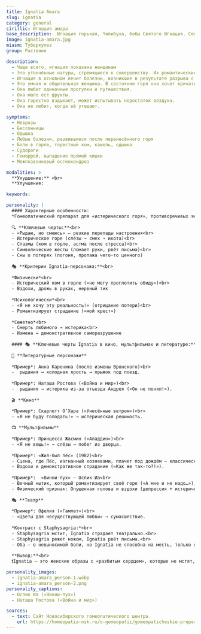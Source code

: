 ```yaml
---
title: Ignatia Amara
slug: ignatia
category: general
cirillic: Игнация амара
base_description:  Игнация горькая, Чилибуха, бобы Святого Игнация. Семейство Логаниевые (Loganiaceae)
image: ignatia-amara.jpg
miasm: Туберкулез
group: Растения

description:
  - Чаще всего, игнация показана женщинам
  - Это утончённые натуры, стремящиеся к совершенству. Их романтические представления о жизни сталкиваются с повседневностью и возникает болезнь.
  - Игнация в основном лечит болезни, возникшие в результате разрыва с любимым человеком, потери близкого родственника, друга. Характерны горестные вздохи, изменчивость настроения, потеря желания фруктов. Своё горе она держит в себе. Её оживляют путешествия. 
  - Это умная и общительная женщина. В состоянии горя она хочет кричать, но только молча плачет в подушку.
  - Она любит одиночные прогулки и путешествия.
  - Она мало ест фрукты.
  - Она горестно вздыхает, может испытывать недостаток воздуха.
  - Она не любит, когда её утешают.

symptoms:
  - Неврозы
  - Бессонницы
  - Одышка 
  - Любые болезни, развившиеся после перенесённого горя
  - Боли в горле, горестный ком, кашель, одышка
  - Судороги
  - Геморрой, выпадение прямой кишки
  - Межпозвонковый остеохондроз

modalities: >
  **Ухудшение:** <br>
  **Улучшение: 

keywords:

personality: |
  #### Характерные особенности:
  *Гомеопатический препарат для «истерического горя», противоречивых эмоций и спазматических реакций*
  
  🔍 **Ключевые черты:**<br>
  - «Рыдаю, но смеюсь» — резкие перепады настроения<br>
  - Истерическое горе (слёзы → смех → икота)<br>
  - Спазмы (ком в горле, астма после стресса)<br>
  - Символические жесты (ломает руки, рвёт письма)<br>
  - Сны о потерях (погоня, пропажа чего-то ценного)
  
  🎭 **Критерии Ignatia-персонажа:**<br>
  
  *Физически*<br>
  - Истерический ком в горле («не могу проглотить обиду»)<br>
  - Вздохи, дрожь в руках, нервный тик
  
  *Психологически*<br>
  - «Я не хочу эту реальность!» (отрицание потери)<br>
  - Романтизирует страдание («мой крест»)
  
  *Сюжетно*<br>
  - Смерть любимого → истерика<br>
  - Измена → демонстративное саморазрушение
  
  #### 🎭 **Ключевые черты Ignatia в кино, мультфильмах и литературе:**
  
  📖 **Литературные персонажи**
  
  *Пример*: Анна Каренина (после измены Вронского)<br>
  -  рыдания → холодная ярость → прыжок под поезд.
  
  *Пример*: Наташа Ростова («Война и мир»)<br>
  -  рыдания → истерика из-за отъезда Андрея («Он не понял!»).
  
  🎬 **Кино**

  *Пример*: Скарлетт О’Хара («Унесённые ветром»)<br>
  - «Я не буду голодать!» → истерическая решимость.
  
  📺 **Мультфильмы**
  
  *Пример*: Принцесса Жасмин («Аладдин»)<br>
  - «Я не вещь!» → слёзы → побег из дворца.
  
  *Пример*: «Жил-был пёс» (1982)<br>
  - Сцена, где Пёс, изгнанный хозяевами, плачет под дождём — классическая «истерика брошенности».<br>
  - Вздохи и демонстративное страдание («Как же так-то?!»).
  
  *Пример*:  «Винни-пух» – Ослик Иа<br>
  - Вечный нытик, который романтизирует своё горе («А мне и не надо…»), но страдает театрально.<br>
  - Физический признак: Опущенная голова и вздохи (депрессия + истерический компонент).
  
  🎭 **Театр**
  
  *Пример*: Офелия («Гамлет»)<br>
  - «Цветы для несуществующей любви» → сумасшествие.
  
  *Контраст с Staphysagria:*<br>
  - Staphysagria мстит, Ignatia страдает театрально.<br>
  - Staphysagria режет ножом, Ignatia рвёт письма.<br>
  - Оба — о невыносимой боли, но Ignatia не способна на месть, только на саморазрушение.
  
  **Вывод:**<br>
  ❗️Ignatia — это женские образы с «разбитым сердцем», которые не мстят, а страдают красиво, с надрывом. Их главное оружие — не нож, а слёзы.

personality_images:
  - ignatia-amara_person-1.webp
  - ignatia-amara_person-2.png
personality_captions: 
  - Ослик Иа («Винни-пух»)
  - Наташа Ростова («Война и мир»)

sources:
  - text: Сайт Новосибирского гомеопатического центра
    url: https://homeopatia-nsk.ru/o-gomeopatii/gomeopaticheskie-preparaty-prosto-i-ponyatno/332-ignatsiya-v-gomeopatii-ignatia-amara.html
---
```

